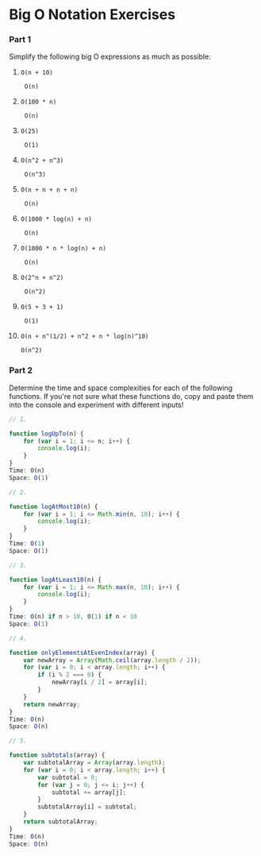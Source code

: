 # Big O Notation Exercises

### Part 1

Simplify the following big O expressions as much as possible:

1. `O(n + 10)`

		O(n)


2. `O(100 * n)`

		O(n)


3. `O(25)`

		O(1)
		
4. `O(n^2 + n^3)`

		O(n^3)
		
5. `O(n + n + n + n)`

		O(n)
		
6. `O(1000 * log(n) + n)`

		O(n)
		
7. `O(1000 * n * log(n) + n)`

		O(n)
		
8. `O(2^n + n^2)`

		O(n^2)
		
9. `O(5 + 3 + 1)`

		O(1)
		
10. `O(n + n^(1/2) + n^2 + n * log(n)^10)`

		O(n^2)

### Part 2

Determine the time and space complexities for each of the following functions. If you're not sure what these functions do, copy and paste them into the console and experiment with different inputs!


```js
// 1.

function logUpTo(n) {
    for (var i = 1; i <= n; i++) {
        console.log(i);
    }
}
Time: O(n)
Space: O(1)

// 2. 

function logAtMost10(n) {
    for (var i = 1; i <= Math.min(n, 10); i++) {
        console.log(i);
    }
}
Time: O(1)
Space: O(1)

// 3. 

function logAtLeast10(n) {
    for (var i = 1; i <= Math.max(n, 10); i++) {
        console.log(i);
    }
}
Time: O(n) if n > 10, O(1) if n < 10
Space: O(1)

// 4.

function onlyElementsAtEvenIndex(array) {
    var newArray = Array(Math.ceil(array.length / 2));
    for (var i = 0; i < array.length; i++) {
        if (i % 2 === 0) {
            newArray[i / 2] = array[i];
        }
    }
    return newArray;
}
Time: O(n)
Space: O(n)

// 5. 

function subtotals(array) {
    var subtotalArray = Array(array.length);
    for (var i = 0; i < array.length; i++) {
        var subtotal = 0;
        for (var j = 0; j <= i; j++) {
            subtotal += array[j];
        }
        subtotalArray[i] = subtotal;
    }
    return subtotalArray;
}
Time: O(n)
Space: O(n)
```

